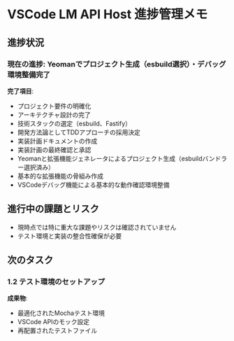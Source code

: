 # VSCode LM API Host 進捗管理メモ

## 進捗状況

### 現在の進捗: Yeomanでプロジェクト生成（esbuild選択）・デバッグ環境整備完了

**完了項目**:

- プロジェクト要件の明確化
- アーキテクチャ設計の完了
- 技術スタックの選定（esbuild、Fastify）
- 開発方法論としてTDDアプローチの採用決定
- 実装計画ドキュメントの作成
- 実装計画の最終確認と承認
- Yeomanと拡張機能ジェネレータによるプロジェクト生成（esbuildバンドラー選択済み）
- 基本的な拡張機能の骨組み作成
- VSCodeデバッグ機能による基本的な動作確認環境整備

## 進行中の課題とリスク

- 現時点では特に重大な課題やリスクは確認されていません
- テスト環境と実装の整合性確保が必要

## 次のタスク

### 1.2 テスト環境のセットアップ

**成果物**:

- 最適化されたMochaテスト環境
- VSCode APIのモック設定
- 再配置されたテストファイル
